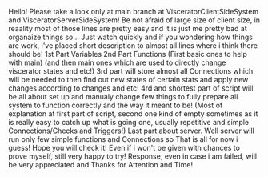Hello! Please take a look only at main branch at VisceratorClientSideSystem and VisceratorServerSideSystem! Be not afraid of large size of client size, in reaality most of those lines are pretty easy and it is just me pretty bad at organaize things so...
Just watch quickly and if you wondering how things are work, i've placed short description to almost all lines where i think there should be!
1st Part Variables
2nd Part Functions (First basic ones to help with main) (and then main ones which are used to directly change viscerator states and etc!)
3rd part will store almost all Connections which will be needed to then find out new states of certain stats and apply new changes according to changes and etc!
4rd and shortest part of script will be all about set up and manualy change few things to fully prepare all system to function correctly and the way it meant to be!
(Most of explanation at first part of script, second one kind of empty sometimes as it is really easy to catch up what is going one, usually repetitive and simple Connections/Checks and Triggers!)
Last part about server. Well server will run only few simple functions and Connections so 
That is all for now i guess!
Hope you will check it! 
Even if i won't be given with chances to prove myself, still very happy to try!
Response, even in case i am failed, will be very appreciated and Thanks for Attention and Time!

